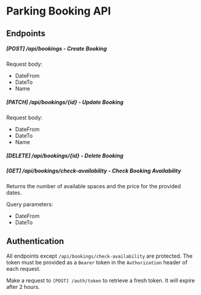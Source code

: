# Parking Booking API

## Endpoints

##### [POST] /api/bookings - Create Booking

Request body:
- DateFrom
- DateTo
- Name


##### [PATCH] /api/bookings/{id} - Update Booking

Request body:
- DateFrom
- DateTo
- Name

##### [DELETE] /api/bookings/{id} - Delete Booking

##### [GET] /api/bookings/check-availability - Check Booking Availability

Returns the number of available spaces and the price for the provided dates.

Query parameters:
- DateFrom
- DateTo

## Authentication

All endpoints except `/api/bookings/check-availability` are protected. The token must be provided as a `Bearer` token in the `Authorization` header of each request.

Make a request to `[POST] /auth/token` to retrieve a fresh token. It will expire after 2 hours.


